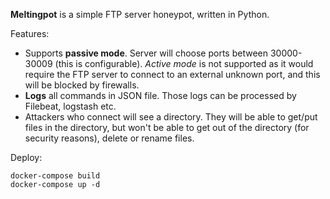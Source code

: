 **Meltingpot** is a simple FTP server honeypot, written in Python.

Features:

- Supports **passive mode**. Server will choose ports between 30000-30009 (this is configurable). *Active mode* is not supported as it would require the FTP server to connect to an external unknown port, and this will be blocked by firewalls.
- **Logs** all commands in JSON file. Those logs can be processed by Filebeat, logstash etc.
- Attackers who connect will see a directory. They will be able to get/put files in the directory, but won't be able to get out of the directory (for security reasons), delete or rename files.

Deploy:

```
docker-compose build
docker-compose up -d
```






